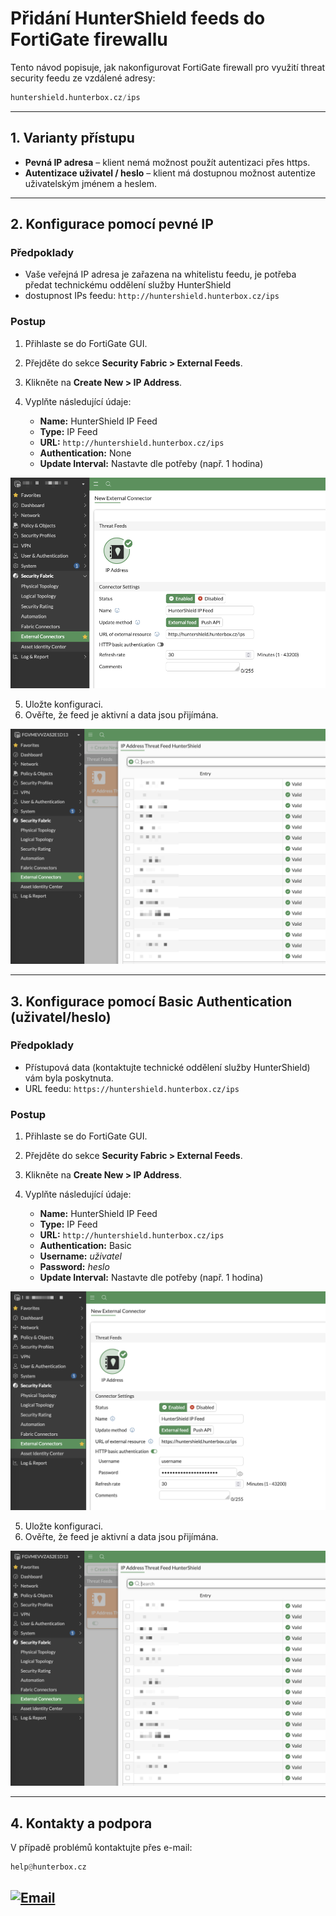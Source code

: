 # Přidání HunterShield feeds do FortiGate firewallu

Tento návod popisuje, jak nakonfigurovat FortiGate firewall pro využití threat security feedu ze vzdálené adresy:

```python
huntershield.hunterbox.cz/ips
```

---

## 1. Varianty přístupu

- **Pevná IP adresa** – klient nemá možnost použít autentizaci přes https.
- **Autentizace uživatel / heslo** – klient má dostupnou možnost autentize uživatelským jménem a heslem.

---

## 2. Konfigurace pomocí pevné IP

### Předpoklady

- Vaše veřejná IP adresa je zařazena na whitelistu feedu, je potřeba předat technickému oddělení služby HunterShield
- dostupnost IPs feedu: `http://huntershield.hunterbox.cz/ips`

### Postup

1. Přihlaste se do FortiGate GUI.
2. Přejděte do sekce **Security Fabric > External Feeds**.
3. Klikněte na **Create New > IP Address**.
4. Vyplňte následující údaje:

   - **Name:** HunterShield IP Feed
   - **Type:** IP Feed
   - **URL:** `http://huntershield.hunterbox.cz/ips`
   - **Authentication:** None
   - **Update Interval:** Nastavte dle potřeby (např. 1 hodina)

![Result_Link](https://github.com/domis-corp/huntershield/blob/main/fortinet/images/HunterShield-IPs-http.png)

5. Uložte konfiguraci.
6. Ověřte, že feed je aktivní a data jsou přijímána.

![Result_Link](https://github.com/domis-corp/huntershield/blob/main/fortinet/images/HunterShield-IPs-valid.png)

---

## 3. Konfigurace pomocí Basic Authentication (uživatel/heslo)

### Předpoklady

- Přístupová data (kontaktujte technické oddělení služby HunterShield) vám byla poskytnuta.
- URL feedu: `https://huntershield.hunterbox.cz/ips`

### Postup

1. Přihlaste se do FortiGate GUI.
2. Přejděte do sekce **Security Fabric > External Feeds**.
3. Klikněte na **Create New > IP Address**.
4. Vyplňte následující údaje:

   - **Name:** HunterShield IP Feed
   - **Type:** IP Feed
   - **URL:** `http://huntershield.hunterbox.cz/ips`
   - **Authentication:** Basic
   - **Username:** *uživatel*
   - **Password:** *heslo*
   - **Update Interval:** Nastavte dle potřeby (např. 1 hodina)

![Result_Link](https://github.com/domis-corp/huntershield/blob/main/fortinet/images/HunterShield-IPs-https.png)

5. Uložte konfiguraci.
6. Ověřte, že feed je aktivní a data jsou přijímána.

![Result_Link](https://github.com/domis-corp/huntershield/blob/main/fortinet/images/HunterShield-IPs-valid.png)

---

## 4. Kontakty a podpora

V případě problémů kontaktujte přes e-mail:

```python
help@hunterbox.cz
```

[![Email](https://img.shields.io/badge/Email-user%40example.com-blue)](mailto:user@example.com)
---
